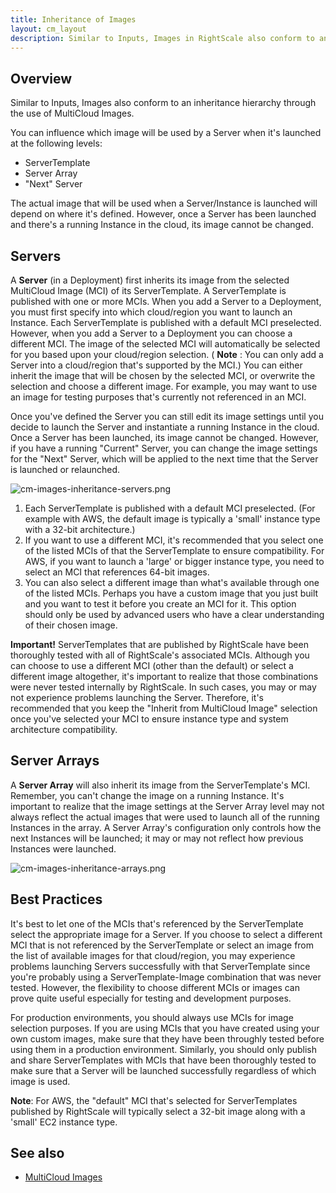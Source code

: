 ```yaml
---
title: Inheritance of Images
layout: cm_layout
description: Similar to Inputs, Images in RightScale also conform to an inheritance hierarchy through the use of MultiCloud Images.
---
```


## Overview

Similar to Inputs, Images also conform to an inheritance hierarchy through the use of MultiCloud Images.

You can influence which image will be used by a Server when it's launched at the following levels:

* ServerTemplate
* Server Array
* "Next" Server

The actual image that will be used when a Server/Instance is launched will depend on where it's defined. However, once a Server has been launched and there's a running Instance in the cloud, its image cannot be changed.

## Servers

A **Server** (in a Deployment) first inherits its image from the selected MultiCloud Image (MCI) of its ServerTemplate. A ServerTemplate is published with one or more MCIs. When you add a Server to a Deployment, you must first specify into which cloud/region you want to launch an Instance. Each ServerTemplate is published with a default MCI preselected. However, when you add a Server to a Deployment you can choose a different MCI. The image of the selected MCI will automatically be selected for you based upon your cloud/region selection. ( **Note** : You can only add a Server into a cloud/region that's supported by the MCI.) You can either inherit the image that will be chosen by the selected MCI, or overwrite the selection and choose a different image. For example, you may want to use an image for testing purposes that's currently not referenced in an MCI.

Once you've defined the Server you can still edit its image settings until you decide to launch the Server and instantiate a running Instance in the cloud. Once a Server has been launched, its image cannot be changed. However, if you have a running "Current" Server, you can change the image settings for the "Next" Server, which will be applied to the next time that the Server is launched or relaunched.

![cm-images-inheritance-servers.png](/img/cm-images-inheritance-servers.png)

1. Each ServerTemplate is published with a default MCI preselected. (For example with AWS, the default image is typically a 'small' instance type with a 32-bit architecture.)
2. If you want to use a different MCI, it's recommended that you select one of the listed MCIs of that the ServerTemplate to ensure compatibility. For AWS, if you want to launch a 'large' or bigger instance type, you need to select an MCI that references 64-bit images.
3. You can also select a different image than what's available through one of the listed MCIs. Perhaps you have a custom image that you just built and you want to test it before you create an MCI for it. This option should only be used by advanced users who have a clear understanding of their chosen image.

**Important!** ServerTemplates that are published by RightScale have been thoroughly tested with all of RightScale's associated MCIs. Although you can choose to use a different MCI (other than the default) or select a different image altogether, it's important to realize that those combinations were never tested internally by RightScale. In such cases, you may or may not experience problems launching the Server. Therefore, it's recommended that you keep the "Inherit from MultiCloud Image" selection once you've selected your MCI to ensure instance type and system architecture compatibility.

## Server Arrays

A **Server Array** will also inherit its image from the ServerTemplate's MCI. Remember, you can't change the image on a running Instance. It's important to realize that the image settings at the Server Array level may not always reflect the actual images that were used to launch all of the running Instances in the array. A Server Array's configuration only controls how the next Instances will be launched; it may or may not reflect how previous Instances were launched.

![cm-images-inheritance-arrays.png](/img/cm-images-inheritance-arrays.png)

## Best Practices

It's best to let one of the MCIs that's referenced by the ServerTemplate select the appropriate image for a Server. If you choose to select a different MCI that is not referenced by the ServerTemplate or select an image from the list of available images for that cloud/region, you may experience problems launching Servers successfully with that ServerTemplate since you're probably using a ServerTemplate-Image combination that was never tested. However, the flexibility to choose different MCIs or images can prove quite useful especially for testing and development purposes.

For production environments, you should always use MCIs for image selection purposes. If you are using MCIs that you have created using your own custom images, make sure that they have been throughly tested before using them in a production environment. Similarly, you should only publish and share ServerTemplates with MCIs that have been thoroughly tested to make sure that a Server will be launched successfully regardless of which image is used.

**Note**: For AWS, the "default" MCI that's selected for ServerTemplates published by RightScale will typically select a 32-bit image along with a 'small' EC2 instance type.

## See also

* [MultiCloud Images](/cm/dashboard/design/multicloud_images/index.html)

